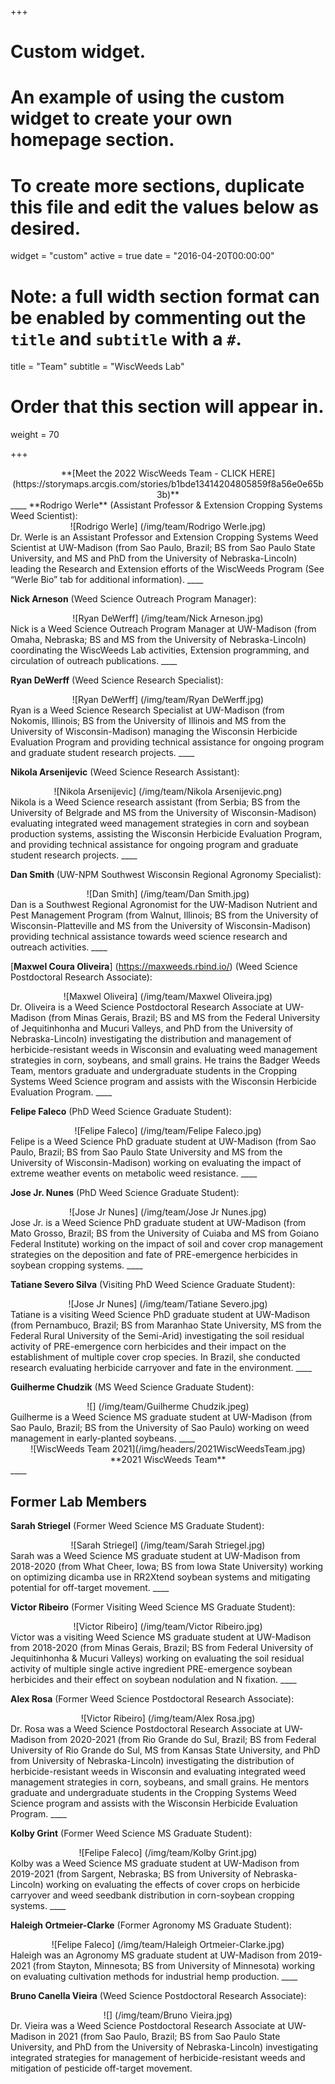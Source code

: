 +++
# Custom widget.
# An example of using the custom widget to create your own homepage section.
# To create more sections, duplicate this file and edit the values below as desired.
widget = "custom"
active = true
date = "2016-04-20T00:00:00"

# Note: a full width section format can be enabled by commenting out the `title` and `subtitle` with a `#`.
title = "Team"
subtitle = "WiscWeeds Lab"

# Order that this section will appear in.
weight = 70

+++
<center>**[Meet the 2022 WiscWeeds Team - CLICK HERE](https://storymaps.arcgis.com/stories/b1bde13414204805859f8a56e0e65b3b)**</center>
____
**Rodrigo Werle** (Assistant Professor & Extension Cropping Systems Weed Scientist):
<center>![Rodrigo Werle] (/img/team/Rodrigo Werle.jpg)</center>
Dr. Werle is an Assistant Professor and Extension Cropping Systems Weed Scientist at UW-Madison (from Sao Paulo, Brazil; BS from Sao Paulo State University, and MS and PhD from the University of Nebraska-Lincoln) leading the Research and Extension efforts of the WiscWeeds Program (See “Werle Bio” tab for additional information). 
____

**Nick Arneson** (Weed Science Outreach Program Manager):
<center>![Ryan DeWerff] (/img/team/Nick Arneson.jpg)</center> 
Nick is a Weed Science Outreach Program Manager at UW-Madison (from Omaha, Nebraska; BS and MS from the University of Nebraska-Lincoln) coordinating the WiscWeeds Lab activities, Extension programming, and circulation of outreach publications.  
____ 

**Ryan DeWerff** (Weed Science Research Specialist):
<center>![Ryan DeWerff] (/img/team/Ryan DeWerff.jpg)</center>
Ryan is a Weed Science Research Specialist at UW-Madison (from Nokomis, Illinois; BS from the University of Illinois and MS from the University of Wisconsin-Madison) managing the Wisconsin Herbicide Evaluation Program and providing technical assistance for ongoing program and graduate student research projects.
____

**Nikola Arsenijevic** (Weed Science Research Assistant):
<center>![Nikola Arsenijevic] (/img/team/Nikola Arsenijevic.png)</center>
Nikola is a Weed Science research assistant (from Serbia; BS from the University of Belgrade and MS from the University of Wisconsin-Madison) evaluating integrated weed management strategies in corn and soybean production systems, assisting the Wisconsin Herbicide Evaluation Program, and providing technical assistance for ongoing program and graduate student research projects. 
____

**Dan Smith** (UW-NPM Southwest Wisconsin Regional Agronomy Specialist):
<center>![Dan Smith] (/img/team/Dan Smith.jpg)</center>  
Dan is a Southwest Regional Agronomist for the UW-Madison Nutrient and Pest Management Program (from Walnut, Illinois; BS from the University of Wisconsin-Platteville and MS from the University of Wisconsin-Madison) providing technical assistance towards weed science research and outreach activities. 
____

[**Maxwel Coura Oliveira**] (https://maxweeds.rbind.io/) (Weed Science Postdoctoral Research Associate):
<center>![Maxwel Oliveira] (/img/team/Maxwel Oliveira.jpg)</center>
Dr. Oliveira is a Weed Science Postdoctoral Research Associate at UW-Madison (from Minas Gerais, Brazil; BS and MS from the Federal University of Jequitinhonha and Mucuri Valleys, and PhD from the University of Nebraska-Lincoln) investigating the distribution and management of herbicide-resistant weeds in Wisconsin and evaluating weed management strategies in corn, soybeans, and small grains. He trains the Badger Weeds Team, mentors graduate and undergraduate students in the Cropping Systems Weed Science program and assists with the Wisconsin Herbicide Evaluation Program.
____

**Felipe Faleco** (PhD Weed Science Graduate Student):
<center>![Felipe Faleco] (/img/team/Felipe Faleco.jpg)</center>
Felipe is a Weed Science PhD graduate student at UW-Madison (from Sao Paulo, Brazil; BS from Sao Paulo State University and MS from the University of Wisconsin-Madison) working on evaluating the impact of extreme weather events on metabolic weed resistance. 
____

**Jose Jr. Nunes** (PhD Weed Science Graduate Student):
<center>![Jose Jr Nunes] (/img/team/Jose Jr Nunes.jpg)</center>
Jose Jr. is a Weed Science PhD graduate student at UW-Madison (from Mato Grosso, Brazil; BS from the University of Cuiaba and MS from Goiano Federal Institute) working on the impact of soil and cover crop management strategies on the deposition and fate of PRE-emergence herbicides in soybean cropping systems. 
____

**Tatiane Severo Silva** (Visiting PhD Weed Science Graduate Student):
<center>![Jose Jr Nunes] (/img/team/Tatiane Severo.jpg)</center>
Tatiane is a visiting Weed Science PhD graduate student at UW-Madison (from Pernambuco, Brazil; BS from Maranhao State University, MS from the Federal Rural University of the Semi-Arid) investigating the soil residual activity of PRE-emergence corn herbicides and their impact on the establishment of multiple cover crop species. In Brazil, she conducted research evaluating herbicide carryover and fate in the environment. 
____

**Guilherme Chudzik** (MS Weed Science Graduate Student):
<center>![] (/img/team/Guilherme Chudzik.jpeg)</center>
Guilherme is a Weed Science MS graduate student at UW-Madison (from Sao Paulo, Brazil; BS from the University of Sao Paulo) working on weed management in early-planted soybeans.
____

<center>![WiscWeeds Team 2021](/img/headers/2021WiscWeedsTeam.jpg)</center>
<center> **2021 WiscWeeds Team**</center> 
____

## **Former Lab Members**  

**Sarah Striegel** (Former Weed Science MS Graduate Student):
<center>![Sarah Striegel] (/img/team/Sarah Striegel.jpg)</center>
Sarah was a Weed Science MS graduate student at UW-Madison from 2018-2020 (from What Cheer, Iowa; BS from Iowa State University) working on optimizing dicamba use in RR2Xtend soybean systems and mitigating potential for off-target movement. 
____

**Victor Ribeiro** (Former Visiting Weed Science MS Graduate Student):
<center>![Victor Ribeiro] (/img/team/Victor Ribeiro.jpg)</center>
Victor was a visiting Weed Science MS graduate student at UW-Madison from 2018-2020 (from Minas Gerais, Brazil; BS from Federal University of Jequitinhonha & Mucuri Valleys) working on evaluating the soil residual activity of multiple single active ingredient PRE-emergence soybean herbicides and their effect on soybean nodulation and N fixation. 
____

**Alex Rosa** (Former Weed Science Postdoctoral Research Associate):
<center>![Victor Ribeiro] (/img/team/Alex Rosa.jpg)</center>
Dr. Rosa was a Weed Science Postdoctoral Research Associate at UW-Madison from 2020-2021 (from Rio Grande do Sul, Brazil; BS from Federal University of Rio Grande do Sul, MS from Kansas State University, and PhD from University of Nebraska-Lincoln) investigating the distribution of herbicide-resistant weeds in Wisconsin and evaluating integrated weed management strategies in corn, soybeans, and small grains. He mentors graduate and undergraduate students in the Cropping Systems Weed Science program and assists with the Wisconsin Herbicide Evaluation Program.
____

**Kolby Grint** (Former Weed Science MS Graduate Student):
<center>![Felipe Faleco] (/img/team/Kolby Grint.jpg)</center>
Kolby was a Weed Science MS graduate student at UW-Madison  from 2019-2021 (from Sargent, Nebraska; BS from University of Nebraska-Lincoln) working on evaluating the effects of cover crops on herbicide carryover and weed seedbank distribution in corn-soybean cropping systems. 
____

**Haleigh Ortmeier-Clarke** (Former Agronomy MS Graduate Student):
<center>![Felipe Faleco] (/img/team/Haleigh Ortmeier-Clarke.jpg)</center>
Haleigh was an Agronomy MS graduate student at UW-Madison from 2019-2021 (from Stayton, Minnesota; BS from University of Minnesota) working on evaluating cultivation methods for industrial hemp production. 
____

**Bruno Canella Vieira** (Weed Science Postdoctoral Research Associate):
<center>![] (/img/team/Bruno Vieira.jpg)</center>
Dr. Vieira was a Weed Science Postdoctoral Research Associate at UW-Madison in 2021 (from Sao Paulo, Brazil; BS from Sao Paulo State University, and PhD from the University of Nebraska-Lincoln) investigating integrated strategies for management of herbicide-resistant weeds and mitigation of pesticide off-target movement. 
